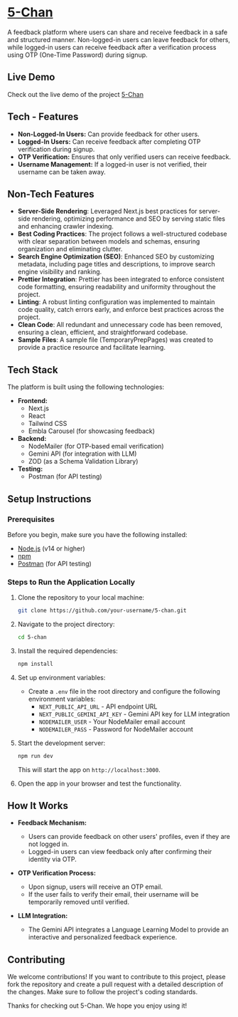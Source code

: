 # [5-Chan](https://5-chan-shardendu-mishra.vercel.app)


A feedback platform where users can share and receive feedback in a safe and structured manner. Non-logged-in users can leave feedback for others, while logged-in users can receive feedback after a verification process using OTP (One-Time Password) during signup.

## Live Demo
Check out the live demo of the project [5-Chan](https://5-chan-shardendu-mishra.vercel.app)

## Tech - Features
- **Non-Logged-In Users:** Can provide feedback for other users.
- **Logged-In Users:** Can receive feedback after completing OTP verification during signup.
- **OTP Verification:** Ensures that only verified users can receive feedback.
- **Username Management:** If a logged-in user is not verified, their username can be taken away.

## Non-Tech Features
- **Server-Side Rendering**: Leveraged Next.js best practices for server-side rendering, optimizing performance and SEO by serving static files and enhancing crawler indexing.  
- **Best Coding Practices**: The project follows a well-structured codebase with clear separation between models and schemas, ensuring organization and eliminating clutter.
- **Search Engine Optimization (SEO)**: Enhanced SEO by customizing metadata, including page titles and descriptions, to improve search engine visibility and ranking.
- **Prettier Integration**: Prettier has been integrated to enforce consistent code formatting, ensuring readability and uniformity throughout the project.  
- **Linting**: A robust linting configuration was implemented to maintain code quality, catch errors early, and enforce best practices across the project.
- **Clean Code**: All redundant and unnecessary code has been removed, ensuring a clean, efficient, and straightforward codebase.  
- **Sample Files**: A sample file (TemporaryPrepPages) was created to provide a practice resource and facilitate learning.  


  
## Tech Stack
The platform is built using the following technologies:
- **Frontend:** 
  - Next.js
  - React
  - Tailwind CSS
  - Embla Carousel (for showcasing feedback)
- **Backend:**
  - NodeMailer (for OTP-based email verification)
  - Gemini API (for integration with LLM)
  - ZOD (as a Schema Validation Library)
- **Testing:**
  - Postman (for API testing)

## Setup Instructions

### Prerequisites
Before you begin, make sure you have the following installed:
- [Node.js](https://nodejs.org/) (v14 or higher)
- [npm](https://www.npmjs.com/)
- [Postman](https://www.postman.com/) (for API testing)
  
### Steps to Run the Application Locally

1. Clone the repository to your local machine:

   ```bash
   git clone https://github.com/your-username/5-chan.git
   ```

2. Navigate to the project directory:

   ```bash
   cd 5-chan
   ```

3. Install the required dependencies:

   ```bash
   npm install
   ```

4. Set up environment variables:
   - Create a `.env` file in the root directory and configure the following environment variables:
     - `NEXT_PUBLIC_API_URL` - API endpoint URL
     - `NEXT_PUBLIC_GEMINI_API_KEY` - Gemini API key for LLM integration
     - `NODEMAILER_USER` - Your NodeMailer email account
     - `NODEMAILER_PASS` - Password for NodeMailer account

5. Start the development server:

   ```bash
   npm run dev
   ```

   This will start the app on `http://localhost:3000`.

6. Open the app in your browser and test the functionality.

## How It Works

- **Feedback Mechanism:** 
  - Users can provide feedback on other users' profiles, even if they are not logged in.
  - Logged-in users can view feedback only after confirming their identity via OTP.

- **OTP Verification Process:**
  - Upon signup, users will receive an OTP email.
  - If the user fails to verify their email, their username will be temporarily removed until verified.

- **LLM Integration:** 
  - The Gemini API integrates a Language Learning Model to provide an interactive and personalized feedback experience.

## Contributing

We welcome contributions! If you want to contribute to this project, please fork the repository and create a pull request with a detailed description of the changes. Make sure to follow the project's coding standards.


Thanks for checking out 5-Chan. We hope you enjoy using it!
